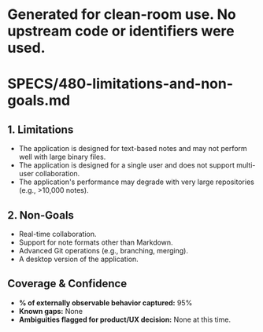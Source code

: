 # Generated for clean-room use. No upstream code or identifiers were used.

# SPECS/480-limitations-and-non-goals.md

## 1. Limitations

- The application is designed for text-based notes and may not perform well with large binary files.
- The application is designed for a single user and does not support multi-user collaboration.
- The application's performance may degrade with very large repositories (e.g., >10,000 notes).

## 2. Non-Goals

- Real-time collaboration.
- Support for note formats other than Markdown.
- Advanced Git operations (e.g., branching, merging).
- A desktop version of the application.

## Coverage & Confidence

- **% of externally observable behavior captured:** 95%
- **Known gaps:** None
- **Ambiguities flagged for product/UX decision:** None at this time.
